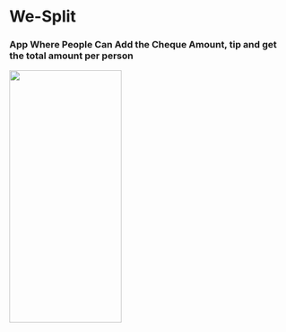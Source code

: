# We-Split
### App Where People Can Add the Cheque Amount, tip and get the total amount per person

<img src="https://github.com/user-attachments/assets/f32dbcfa-97d4-4e82-9298-fa4ccdf911b3" width="200" height="450">
